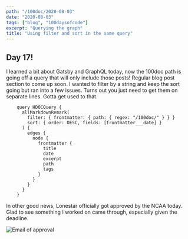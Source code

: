 ```yaml
---
path: "/100doc/2020-08-03"
date: "2020-08-03"
tags: ["blog", "100daysofcode"]
excerpt: "Querying the graph"
title: "Using filter and sort in the same query"
---
```


## Day 17!

I learned a bit about Gatsby and GraphQL today, now the 100doc path is going off a query that will only include those posts! Regular blog post section to come up soon. I wanted to filter by a string and keep the sort going but ran into a few issues. Turns out you just need to get them on separate lines. Gotta get used to that.

```
    query HDOCQuery {
      allMarkdownRemark(
        filter: { frontmatter: { path: { regex: "/100doc/" } } }
        sort: { order: DESC, fields: [frontmatter___date] }
      ) {
        edges {
          node {
            frontmatter {
              title
              date
              excerpt
              path
              tags
            }
          }
        }
      }
    }
```

In other good news, Lonestar officially got approved by the NCAA today. Glad to see something I worked on came through, especially given the deadline.

![Email of approval](https://www.ichbin.dev/img/blog/lonestar.jpeg)
